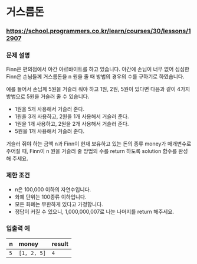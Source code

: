 # 거스름돈

### https://school.programmers.co.kr/learn/courses/30/lessons/12907

### 문제 설명

Finn은 편의점에서 야간 아르바이트를 하고 있습니다. 야간에 손님이 너무 없어 심심한 Finn은 손님들께 거스름돈을 n 원을 줄 때 방법의 경우의 수를 구하기로 하였습니다.

예를 들어서 손님께 5원을 거슬러 줘야 하고 1원, 2원, 5원이 있다면 다음과 같이 4가지 방법으로 5원을 거슬러 줄 수 있습니다.

-   1원을 5개 사용해서 거슬러 준다.
-   1원을 3개 사용하고, 2원을 1개 사용해서 거슬러 준다.
-   1원을 1개 사용하고, 2원을 2개 사용해서 거슬러 준다.
-   5원을 1개 사용해서 거슬러 준다.

거슬러 줘야 하는 금액 n과 Finn이 현재 보유하고 있는 돈의 종류 money가 매개변수로 주어질 때, Finn이 n 원을 거슬러 줄 방법의 수를 return 하도록 solution 함수를 완성해 주세요.

### 제한 조건

-   n은 100,000 이하의 자연수입니다.
-   화폐 단위는 100종류 이하입니다.
-   모든 화폐는 무한하게 있다고 가정합니다.
-   정답이 커질 수 있으니, 1,000,000,007로 나눈 나머지를 return 해주세요.

### 입출력 예

| n   | money       | result |
| :-- | :---------- | :----- |
| `5` | `[1, 2, 5]` | `4`    |
